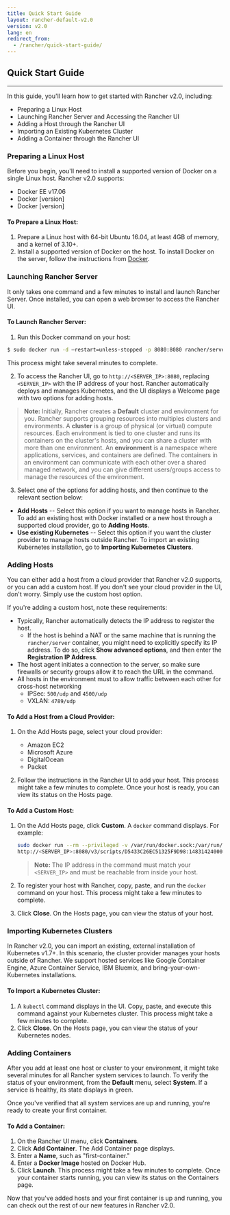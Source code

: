 ```yaml
---
title: Quick Start Guide
layout: rancher-default-v2.0
version: v2.0
lang: en
redirect_from:
  - /rancher/quick-start-guide/
---
```


## Quick Start Guide
---

In this guide, you'll learn how to get started with Rancher v2.0, including:

* Preparing a Linux Host
* Launching Rancher Server and Accessing the Rancher UI
* Adding a Host through the Rancher UI
* Importing an Existing Kubernetes Cluster
* Adding a Container through the Rancher UI

### Preparing a Linux Host
Before you begin, you'll need to install a supported version of Docker on a single Linux host. Rancher v2.0 supports: 
* Docker EE v17.06
* Docker [version]
* Docker [version]

#### To Prepare a Linux Host:
1. Prepare a Linux host with 64-bit Ubuntu 16.04, at least 4GB of memory, and a kernel of 3.10+.
2. Install a supported version of Docker on the host. To install Docker on the server, follow the instructions from [Docker](https://docs.docker.com/engine/installation/linux/docker-ce/ubuntu/).

### Launching Rancher Server
It only takes one command and a few minutes to install and launch Rancher Server. Once installed, you can open a web browser to access the Rancher UI.

#### To Launch Rancher Server:
1. Run this Docker command on your host:

```bash
$ sudo docker run -d –restart=unless-stopped -p 8080:8080 rancher/server:<tech-preview>
```
This process might take several minutes to complete.  

2. To access the Rancher UI, go to `http://<SERVER_IP>:8080`, replacing `<SERVER_IP>` with the IP address of your host. Rancher automatically deploys and manages Kubernetes, and the UI displays a Welcome page with two options for adding hosts.

>**Note:** Initially, Rancher creates a **Default** cluster and environment for you. Rancher supports grouping resources into multiples clusters and environments. A **cluster** is a group of physical (or virtual) compute resources. Each environment is tied to one cluster and runs its containers on the cluster's hosts, and you can share a cluster with more than one environment. An **environment** is a namespace where applications, services, and containers are defined. The containers in an environment can communicate with each other over a shared managed network, and you can give different users/groups access to manage the resources of the environment.

3. Select one of the options for adding hosts, and then continue to the relevant section below:
  * **Add Hosts** -- Select this option if you want to manage hosts in Rancher. To add an existing host with Docker installed or a new host through a supported cloud provider, go to **Adding Hosts**.
  * **Use existing Kubernetes** -- Select this option if you want the cluster provider to manage hosts outside Rancher. To import an existing Kubernetes installation, go to **Importing Kubernetes Clusters**.

### Adding Hosts
You can either add a host from a cloud provider that Rancher v2.0 supports, or you can add a custom host. If you don't see your cloud provider in the UI, don't worry. Simply use the custom host option.

If you're adding a custom host, note these requirements:
* Typically, Rancher automatically detects the IP address to register the host.
  * If the host is behind a NAT or the same machine that is running the `rancher/server` container, you might need to explicitly specify its IP address. To do so, click **Show advanced options**, and then enter the **Registration IP Address**.
* The host agent initiates a connection to the server, so make sure firewalls or security groups allow it to reach the URL in the command.
* All hosts in the environment must to allow traffic between each other for cross-host networking
  * IPSec: `500/udp` and `4500/udp`
  * VXLAN: `4789/udp`

#### To Add a Host from a Cloud Provider:
1. On the Add Hosts page, select your cloud provider:
   * Amazon EC2
   * Microsoft Azure
   * DigitalOcean
   * Packet

2. Follow the instructions in the Rancher UI to add your host. This process might take a few minutes to complete. Once your host is ready, you can view its status on the Hosts page.

#### To Add a Custom Host:
1. On the Add Hosts page, click **Custom**. A `docker` command displays. For example:
   ```bash
   sudo docker run --rm --privileged -v /var/run/docker.sock:/var/run/docker.sock -v /var/lib/rancher:/var/lib/rancher rancher/agent:v2.0-alpha2
   http://<SERVER_IP>:8080/v3/scripts/D5433C26EC51325F9D98:1483142400000:KvILQKwz1N2MpOkOiIvGYKKGdE
   ```

   >**Note:** The IP address in the command must match your `<SERVER_IP>` and must be reachable from inside your host.

2. To register your host with Rancher, copy, paste, and run the `docker` command on your host. This process might take a few minutes to complete.
3. Click **Close**. On the Hosts page, you can view the status of your host.

### Importing Kubernetes Clusters

In Rancher v2.0, you can import an existing, external installation of Kubernetes v1.7+. In this scenario, the cluster provider manages your hosts outside of Rancher. We support hosted services like Google Container Engine, Azure Container Service, IBM Bluemix, and bring-your-own-Kubernetes installations.

#### To Import a Kubernetes Cluster:
1. A `kubectl` command displays in the UI. Copy, paste, and execute this command against your Kubernetes cluster. This process might take a few minutes to complete.
2. Click **Close**. On the Hosts page, you can view the status of your Kubernetes nodes.

### Adding Containers

After you add at least one host or cluster to your environment, it might take several minutes for all Rancher system services to launch. To verify the status of your environment, from the **Default** menu, select **System**. If a service is healthy, its state displays in green. 

Once you've verified that all system services are up and running, you're ready to create your first container.

#### To Add a Container:
1. On the Rancher UI menu, click **Containers**.
2. Click **Add Container**. The Add Container page displays.
3. Enter a **Name**, such as "first-container."
4. Enter a **Docker Image** hosted on Docker Hub.
5. Click **Launch**. This process might take a few minutes to complete. Once your container starts running, you can view its status on the Containers page.

Now that you've added hosts and your first container is up and running, you can check out the rest of our new features in Rancher v2.0.
